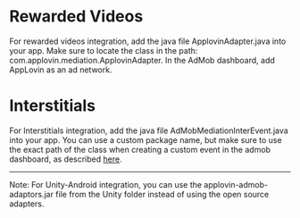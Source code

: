 Rewarded Videos
====================
For rewarded videos integration, add the java file ApplovinAdapter.java into your app. Make sure to locate the class in the path: com.applovin.mediation.ApplovinAdapter. In the AdMob dashboard, add AppLovin as an ad network.

Interstitials
====================
For Interstitials integration, add the java file AdMobMediationInterEvent.java into your app. You can use a custom package name, but make sure to use the exact path of the class when creating a custom event in the admob dashboard, as described [here](https://applovin.com/integration#adMobIntegration).


--------------------
Note: For Unity-Android integration, you can use the applovin-admob-adaptors.jar file from the Unity folder instead of using the open source adapters. 